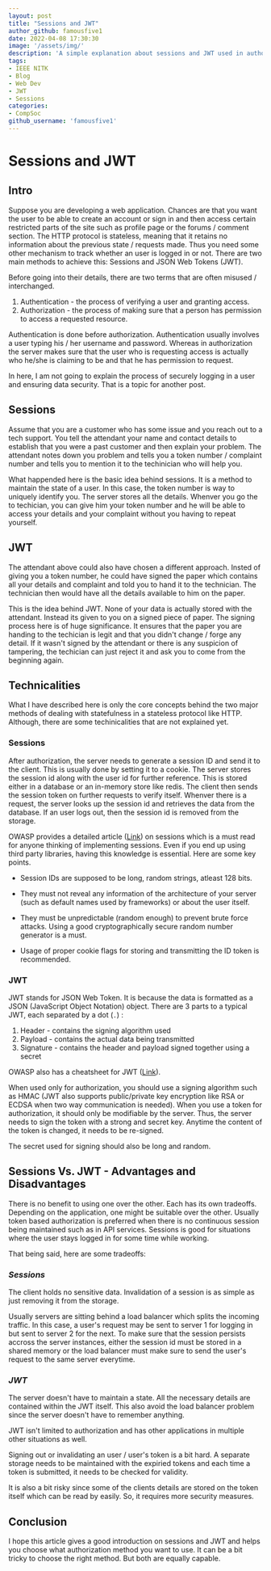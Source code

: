 ```yaml
---
layout: post
title: "Sessions and JWT"
author_github: famousfive1
date: 2022-04-08 17:30:30
image: '/assets/img/'
description: 'A simple explanation about sessions and JWT used in authorization'
tags:
- IEEE NITK
- Blog
- Web Dev
- JWT
- Sessions
categories:
- CompSoc
github_username: 'famousfive1'
---
```


# __Sessions and JWT__

## __Intro__

Suppose you are developing a web application. Chances are that you want the user to be able to create an account or sign in and then access certain restricted parts of the site such as profile page or the forums / comment section. The HTTP protocol is stateless, meaning that it retains no information about the previous state / requests made. Thus you need some other mechanism to track whether an user is logged in or not. There are two main methods to achieve this: Sessions and JSON Web Tokens (JWT).

Before going into their details, there are two terms that are often misused / interchanged.
1. Authentication - the process of verifying a user and granting access.
2. Authorization - the process of making sure that a person has permission to access a requested resource.

Authentication is done before authorization. Authentication usually involves a user typing his / her username and password. Whereas in authorization the server makes sure that the user who is requesting access is actually who he/she is claiming to be and that he has permission to request.

In here, I am not going to explain the process of securely logging in a user and ensuring data security. That is a topic for another post.

## __Sessions__

Assume that you are a customer who has some issue and you reach out to a tech support. You tell the attendant your name and contact details to establish that you were a past customer and then explain your problem. The attendant notes down you problem and tells you a token number / complaint number and tells you to mention it to the techinician who will help you.

What happended here is the basic idea behind sessions. It is a method to maintain the state of a user. In this case, the token number is way to uniquely identify you. The server stores all the details. Whenver you go the to techician, you can give him your token number and he will be able to access your details and your complaint without you having to repeat yourself.

## __JWT__

The attendant above could also have chosen a different approach. Insted of giving you a token number, he could have signed the paper which contains all your details and complaint and told you to hand it to the technician. The technician then would have all the details available to him on the paper.

This is the idea behind JWT. None of your data is actually stored with the attendant. Instead its given to you on a signed piece of paper. The signing process here is of huge significance. It ensures that the paper you are handing to the techician is legit and that you didn't change / forge any detail. If it wasn't signed by the attendant or there is any suspicion of tampering, the techician can just reject it and ask you to come from the beginning again.

## __Technicalities__

What I have described here is only the core concepts behind the two major methods of dealing with statefulness in a stateless protocol like HTTP. Although, there are some techinicalities that are not explained yet.

### __Sessions__

After authorization, the server needs to generate a session ID and send it to the client. This is usually done by setting it to a cookie. The server stores the session id along with the user id for further reference. This is stored either in a database or an in-memory store like redis. The client then sends the session token on further requests to verify itself. Whenver there is a request, the server looks up the session id and retrieves the data from the database. If an user logs out, then the session id is removed from the storage.


OWASP provides a detailed article ([Link](https://cheatsheetseries.owasp.org/cheatsheets/Session_Management_Cheat_Sheet.html)) on sessions which is a must read for anyone thinking of implementing sessions. Even if you end up using third party libraries, having this knowledge is essential. Here are some key points.

- Session IDs are supposed to be long, random strings, atleast 128 bits.

- They must not reveal any information of the architecture of your server (such as default names used by frameworks) or about the user itself.

- They must be unpredictable (random enough) to prevent brute force attacks. Using a good cryptographically secure random number generator is a must.

- Usage of proper cookie flags for storing and transmitting the ID token is recommended.


### __JWT__

JWT stands for JSON Web Token. It is because the data is formatted as a JSON (JavaScript Object Notation) object. There are 3 parts to a typical JWT, each separated by a dot (`.`) :

1. Header - contains the signing algorithm used
2. Payload - contains the actual data being transmitted
3. Signature - contains the header and payload signed together using a secret

OWASP also has a cheatsheet for JWT ([Link](https://cheatsheetseries.owasp.org/cheatsheets/JSON_Web_Token_for_Java_Cheat_Sheet.html)). 

When used only for authorization, you should use a signing algorithm such as HMAC (JWT also supports public/private key encryption like RSA or ECDSA when two way communication is needed). When you use a token for authorization, it should only be modifiable by the server. Thus, the server needs to sign the token with a strong and secret key. Anytime the content of the token is changed, it needs to be re-signed.

The secret used for signing should also be long and random. 


## __Sessions Vs. JWT - Advantages and Disadvantages__

There is no benefit to using one over the other. Each has its own tradeoffs. Depending on the application, one might be suitable over the other. Usually token based authorization is preferred when there is no continuous session being maintained such as in API services. Sessions is good for situations where the user stays logged in for some time while working.

That being said, here are some tradeoffs:

### _Sessions_

The client holds no sensitive data. Invalidation of a session is as simple as just removing it from the storage. 

Usually servers are sitting behind a load balancer which splits the incoming traffic. In this case, a user's request may be sent to server 1 for logging in but sent to server 2 for the next. To make sure that the session persists accross the server instances, either the session id must be stored in a shared memory or the load balancer must make sure to send the user's request to the same server everytime.


### _JWT_

The server doesn't have to maintain a state. All the necessary details are contained within the JWT itself. This also avoid the load balancer problem since the server doesn't have to remember anything.

JWT isn't limited to authorization and has other applications in multiple other situations as well.

Signing out or invalidating an user / user's token is a bit hard. A separate storage needs to be maintained with the expiried tokens and each time a token is submitted, it needs to be checked for validity.

It is also a bit risky since some of the clients details are stored on the token itself which can be read by easily. So, it requires more security measures.


## __Conclusion__

I hope this article gives a good introduction on sessions and JWT and helps you choose what authorization method you want to use. It can be a bit tricky to choose the right method. But both are equally capable.


